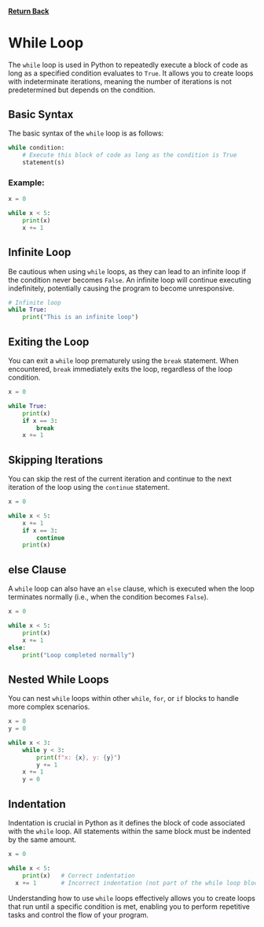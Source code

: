 #### [Return Back](../python_for_testers.md)

# While Loop

The `while` loop is used in Python to repeatedly execute a block of code as long as a specified condition evaluates to `True`. It allows you to create loops with indeterminate iterations, meaning the number of iterations is not predetermined but depends on the condition.

## Basic Syntax

The basic syntax of the `while` loop is as follows:

```python
while condition:
    # Execute this block of code as long as the condition is True
    statement(s)
```

### Example:

```python
x = 0

while x < 5:
    print(x)
    x += 1
```

## Infinite Loop

Be cautious when using `while` loops, as they can lead to an infinite loop if the condition never becomes `False`. An infinite loop will continue executing indefinitely, potentially causing the program to become unresponsive.

```python
# Infinite loop
while True:
    print("This is an infinite loop")
```

## Exiting the Loop

You can exit a `while` loop prematurely using the `break` statement. When encountered, `break` immediately exits the loop, regardless of the loop condition.

```python
x = 0

while True:
    print(x)
    if x == 3:
        break
    x += 1
```

## Skipping Iterations

You can skip the rest of the current iteration and continue to the next iteration of the loop using the `continue` statement.

```python
x = 0

while x < 5:
    x += 1
    if x == 3:
        continue
    print(x)
```

## else Clause

A `while` loop can also have an `else` clause, which is executed when the loop terminates normally (i.e., when the condition becomes `False`).

```python
x = 0

while x < 5:
    print(x)
    x += 1
else:
    print("Loop completed normally")
```

## Nested While Loops

You can nest `while` loops within other `while`, `for`, or `if` blocks to handle more complex scenarios.

```python
x = 0
y = 0

while x < 3:
    while y < 3:
        print(f"x: {x}, y: {y}")
        y += 1
    x += 1
    y = 0
```

## Indentation

Indentation is crucial in Python as it defines the block of code associated with the `while` loop. All statements within the same block must be indented by the same amount.

```python
x = 0

while x < 5:
    print(x)   # Correct indentation
  x += 1       # Incorrect indentation (not part of the while loop block)
```

Understanding how to use `while` loops effectively allows you to create loops that run until a specific condition is met, enabling you to perform repetitive tasks and control the flow of your program.
